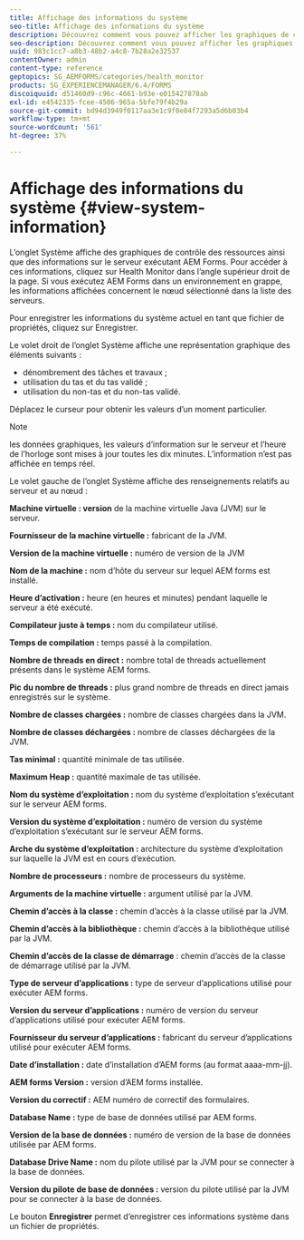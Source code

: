 ```yaml
---
title: Affichage des informations du système
seo-title: Affichage des informations du système
description: Découvrez comment vous pouvez afficher les graphiques de contrôle des ressources et les informations sur le serveur exécutant AEM Forms.
seo-description: Découvrez comment vous pouvez afficher les graphiques de contrôle des ressources et les informations sur le serveur exécutant AEM Forms.
uuid: 983c1cc7-a8b3-48b2-a4c8-7b28a2e32537
contentOwner: admin
content-type: reference
geptopics: SG_AEMFORMS/categories/health_monitor
products: SG_EXPERIENCEMANAGER/6.4/FORMS
discoiquuid: d51460d9-c96c-4661-b93e-e015427878ab
exl-id: e4542335-fcee-4506-965a-5bfe79f4b29a
source-git-commit: bd94d3949f0117aa3e1c9f0e84f7293a5d6b03b4
workflow-type: tm+mt
source-wordcount: '561'
ht-degree: 37%

---
```


# Affichage des informations du système {#view-system-information}

L’onglet Système affiche des graphiques de contrôle des ressources ainsi que des informations sur le serveur exécutant AEM Forms. Pour accéder à ces informations, cliquez sur Health Monitor dans l’angle supérieur droit de la page. Si vous exécutez AEM Forms dans un environnement en grappe, les informations affichées concernent le nœud sélectionné dans la liste des serveurs.

Pour enregistrer les informations du système actuel en tant que fichier de propriétés, cliquez sur Enregistrer.

Le volet droit de l’onglet Système affiche une représentation graphique des éléments suivants :

* dénombrement des tâches et travaux ;
* utilisation du tas et du tas validé ;
* utilisation du non-tas et du non-tas validé.

Déplacez le curseur pour obtenir les valeurs d’un moment particulier.

>[!NOTE]
>
>les données graphiques, les valeurs d’information sur le serveur et l’heure de l’horloge sont mises à jour toutes les dix minutes. L’information n’est pas affichée en temps réel.

Le volet gauche de l’onglet Système affiche des renseignements relatifs au serveur et au nœud :

**Machine virtuelle : version** de la machine virtuelle Java (JVM) sur le serveur.

**Fournisseur de la machine virtuelle :** fabricant de la JVM.

**Version de la machine virtuelle :** numéro de version de la JVM

**Nom de la machine :** nom d’hôte du serveur sur lequel AEM forms est installé.

**Heure d’activation :**  heure (en heures et minutes) pendant laquelle le serveur a été exécuté.

**Compilateur juste à temps :** nom du compilateur utilisé.

**Temps de compilation :** temps passé à la compilation.

**Nombre de threads en direct :** nombre total de threads actuellement présents dans le système AEM forms.

**Pic du nombre de threads :** plus grand nombre de threads en direct jamais enregistrés sur le système.

**Nombre de classes chargées :** nombre de classes chargées dans la JVM.

**Nombre de classes déchargées :** nombre de classes déchargées de la JVM.

**Tas minimal :** quantité minimale de tas utilisée.

**Maximum Heap :** quantité maximale de tas utilisée.

**Nom du système d’exploitation :** nom du système d’exploitation s’exécutant sur le serveur AEM forms.

**Version du système d’exploitation :**  numéro de version du système d’exploitation s’exécutant sur le serveur AEM forms.

**Arche du système d’exploitation :** architecture du système d’exploitation sur laquelle la JVM est en cours d’exécution.

**Nombre de processeurs :** nombre de processeurs du système.

**Arguments de la machine virtuelle :** argument utilisé par la JVM.

**Chemin d’accès à la classe :** chemin d’accès à la classe utilisé par la JVM.

**Chemin d’accès à la bibliothèque :**  chemin d’accès à la bibliothèque utilisé par la JVM.

**Chemin d’accès de la classe de démarrage** : chemin d’accès de la classe de démarrage utilisé par la JVM.

**Type de serveur d’applications :** type de serveur d’applications utilisé pour exécuter AEM forms.

**Version du serveur d’applications :**  numéro de version du serveur d’applications utilisé pour exécuter AEM forms.

**Fournisseur du serveur d’applications :** fabricant du serveur d’applications utilisé pour exécuter AEM forms.

**Date d’installation :** date d’installation d’AEM forms (au format aaaa-mm-jj).

**AEM forms Version :** version d’AEM forms installée.

**Version du correctif :** AEM numéro de correctif des formulaires.

**Database Name :** type de base de données utilisé par AEM forms.

**Version de la base de données :** numéro de version de la base de données utilisée par AEM forms.

**Database Drive Name :** nom du pilote utilisé par la JVM pour se connecter à la base de données.

**Version du pilote de base de données :**  version du pilote utilisé par la JVM pour se connecter à la base de données.

Le bouton **Enregistrer** permet d’enregistrer ces informations système dans un fichier de propriétés.
